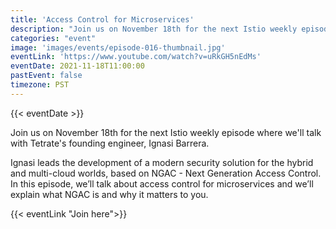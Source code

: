 ```yaml
---
title: 'Access Control for Microservices'
description: "Join us on November 18th for the next Istio weekly episode where we'll talk with Tetrate's founding engineer, Ignasi Barrera."
categories: "event"
image: 'images/events/episode-016-thumbnail.jpg'
eventLink: 'https://www.youtube.com/watch?v=uRkGH5nEdMs'
eventDate: 2021-11-18T11:00:00
pastEvent: false
timezone: PST
---
```


{{< eventDate >}}

Join us on November 18th for the next Istio weekly episode where we'll talk with Tetrate's founding engineer, Ignasi Barrera.

Ignasi leads the development of a modern security solution for the hybrid and multi-cloud worlds, based on NGAC - Next Generation Access Control. In this episode, we’ll talk about access control for microservices and we’ll explain what NGAC is and why it matters to you.

{{< eventLink "Join here">}}
